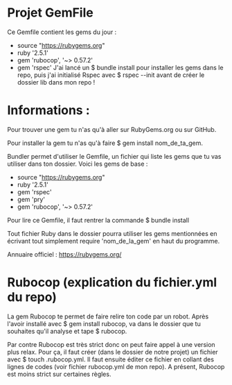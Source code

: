 # Projet GemFile 

Ce Gemfile contient les gems du jour :
- source "https://rubygems.org"
- ruby '2.5.1'
- gem 'rubocop', '~> 0.57.2'
- gem 'rspec'
J'ai lancé un $ bundle install pour installer les gems dans le repo, puis j'ai initialisé Rspec avec $ rspec --init avant de créer le dossier lib dans mon repo ! 

# Informations : 

Pour trouver une gem tu n'as qu'à aller sur RubyGems.org ou sur GitHub.

Pour installer la gem tu n'as qu'à faire $ gem install nom_de_ta_gem.

Bundler permet d'utiliser le Gemfile, un fichier qui liste les gems que tu vas utiliser dans ton dossier. Voici les gems de base : 
- source "https://rubygems.org"
- ruby '2.5.1'
- gem 'rspec'
- gem 'pry'
- gem 'rubocop', '~> 0.57.2'

Pour lire ce Gemfile, il faut rentrer la commande $ bundle install

Tout fichier Ruby dans le dossier pourra utiliser les gems mentionnées en écrivant tout simplement require 'nom_de_la_gem' en haut du programme.

Annuaire officiel : https://rubygems.org/

# Rubocop (explication du fichier.yml du repo)

La gem Rubocop te permet de faire relire ton code par un robot. Après l'avoir installé avec $ gem install rubocop, va dans le dossier que tu souhaites qu'il analyse et tape $ rubocop. 

Par contre Rubocop est très strict donc on peut faire appel à une version plus relax. Pour ça, il faut créer (dans le dossier de notre projet) un fichier avec $ touch .rubocop.yml. Il faut ensuite éditer ce fichier en collant des lignes de codes (voir fichier rubocop.yml de mon repo). A présent, Rubocop est moins strict sur certaines règles.


